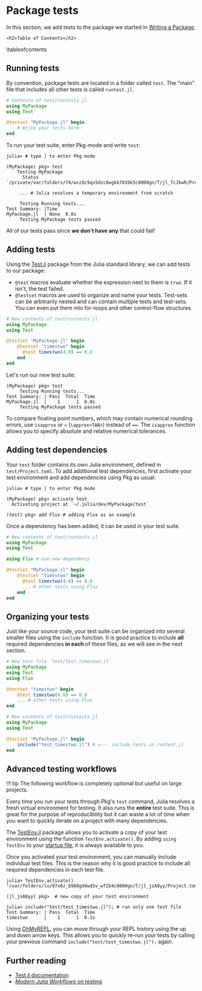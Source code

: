 
# Package tests

In this section, we add tests to the package we started in [Writing a Package](/write).

~~~
<h2>Table of Contents</h2>
~~~
\tableofcontents



## Running tests
By convention, package tests are located in a folder called `test`.
The "main" file that includes all other tests is called `runtest.jl`.

```julia
# Contents of test/runtests.jl
using MyPackage
using Test

@testset "MyPackage.jl" begin
    # Write your tests here.
end
```

To run your test suite, enter Pkg-mode and write `test`: 

```julia-repl
julia> # type ] to enter Pkg mode

(MyPackage) pkg> test
    Testing MyPackage
      Status `/private/var/folders/74/wcz8c9qs5dzc8wgkk7839k5c0000gn/T/jl_TcJkwR/Project.toml`

     ... # Julia resolves a temporary environment from scratch
    
     Testing Running tests...
Test Summary: |Time
MyPackage.jl  | None  0.0s
     Testing MyPackage tests passed
```

All of our tests pass since **we don't have any** that could fail!

## Adding tests

Using the [Test.jl](https://docs.julialang.org/en/v1/stdlib/Test/) package from the Julia standard library,
we can add tests to our package:

* `@test` macros evaluate whether the expression next to them is `true`. If it isn't, the test failed.
* `@testset` macros are used to organize and name your tests.
  Test-sets can be arbitrarily nested and can contain multiple tests and test-sets. 
  You can even put them into for-loops and other control-flow structures.

```julia
# New contents of test/runtests.jl
using MyPackage
using Test

@testset "MyPackage.jl" begin
    @testset "timestwo" begin
      @test timestwo(4.0) == 8.0
    end
end
```

Let's run our new test suite:

```julia-repl
(MyPackage) pkg> test
     Testing Running tests...
Test Summary: | Pass  Total  Time
MyPackage.jl  |    1      1  0.0s
     Testing MyPackage tests passed 
```

To compare floating point numbers, which may contain numerical rounding errors, use `isapprox` or `≈` (`\approx<TAB>`) instead of `==`.
The `isapprox` function allows you to specify absolute and relative numerical tolerances.

## Adding test dependencies

Your `test` folder contains its own Julia environment, defined in `test/Project.toml`.
To add additional test dependencies, first activate your test environment and add dependencies using Pkg as usual:

```julia-repl
julia> # type ] to enter Pkg mode

(MyPackage) pkg> activate test
  Activating project at `~/.julia/dev/MyPackage/test`

(test) pkg> add Flux # adding Flux as an example
```

Once a dependency has been added, it can be used in your test suite.

```julia
# New contents of test/runtests.jl
using MyPackage
using Test

using Flux # use new dependency 

@testset "MyPackage.jl" begin
    @testset "timestwo" begin
      @test timestwo(4.0) == 8.0
      ... # other tests using Flux
    end
end
```

## Organizing your tests

Just like your source code, your test suite can be organized into several smaller files using the `include` function.
It is good practice to include **all** required dependencies **in each** of these files, as we will see in the next section.

```julia
# New test file `test/test_timestwo.jl`
using MyPackage
using Test
using Flux

@testset "timestwo" begin
    @test timestwo(4.0) == 8.0
    ... # other tests using Flux
end
```

```julia
# New contents of test/runtests.jl
using MyPackage
using Test

@testset "MyPackage.jl" begin
    include("test_timestwo.jl") # <--- include tests in runtest.jl
end
```

## Advanced testing workflows

!!! tip
    The following workflow is completely optional but useful on large projects.

Every time you run your tests through Pkg's `test` command, Julia resolves a fresh virtual environment for testing. It also runs the **entire** test suite. 
This is great for the purpose of reproducibility but it can waste a lot of time when you want to quickly iterate on a project with many dependencies.

The [TestEnv.jl](https://github.com/JuliaTesting/TestEnv.jl) package allows you to activate a copy of your test environment using the function `TestEnv.activate()`.
By adding `using TestEnv` to your [startup file](/repl), it is always available to you.

Once you activated your test environment, you can manually include individual test files.
This is the reason why it is good practice to include all required dependencies in each test file.

```julia-repl
julia> TestEnv.activate()
"/var/folders/lx/07x6z_b908gd4wd3v_wf2b4c0000gn/T/jl_jsA8yy/Project.toml"

(jl_jsA8yy) pkg>  # new copy of your test environment

julia> include("test/test_timestwo.jl"); # run only one test file
Test Summary: | Pass  Total  Time
timestwo      |    1      1  0.1s
```
Using [OhMyREPL](/repl), you can move through your REPL history using the up and down arrow keys. This allows you to quickly re-run your tests by calling your previous command `include("test/test_timestwo.jl");` again.

## Further reading
- [Test.jl documentation](https://docs.julialang.org/en/v1/stdlib/Test/)
- [*Modern Julia Workflows* on testing](https://modernjuliaworkflows.github.io/sharing/#testing)
